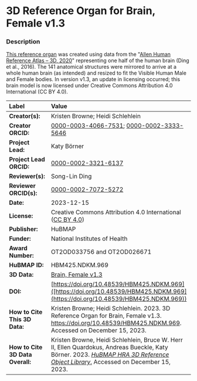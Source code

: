 # 3D Reference Organ for Brain, Female v1.3

### Description
[This reference organ](https://humanatlas.io/3d-reference-library) was created using data from the "[Allen Human Reference Atlas – 3D, 2020](https://doi.org/10.1002/cne.24080)" representing one half of the human brain (Ding et al., 2016). The 141 anatomical structures were mirrored to arrive at a whole human brain (as intended) and resized to fit the Visible Human Male and Female bodies. In version v1.3, an update in licensing occurred; this brain model is now licensed under Creative Commons Attribution 4.0 International (CC BY 4.0). 

| Label | Value |
| :------------- |:-------------|
| **Creator(s):** | Kristen Browne; Heidi Schlehlein |
| **Creator ORCID:** | [0000-0003-4066-7531](https://orcid.org/0000-0003-4066-7531); [0000-0002-3333-5646](https://orcid.org/0000-0002-3333-5646)|
| **Project Lead:** | Katy B&ouml;rner |
| **Project Lead ORCID:** | [0000-0002-3321-6137](https://orcid.org/0000-0002-3321-6137) |
| **Reviewer(s):** | Song-Lin Ding |
| **Reviewer ORCID(s):** |[0000-0002-7072-5272](https://doi.org/10.5072/0000-0002-7072-5272) |
| **Date:** | 2023-12-15 |
| **License:** | Creative Commons Attribution 4.0 International ([CC BY 4.0](https://creativecommons.org/licenses/by/4.0/)) |
| **Publisher:** | HuBMAP |
| **Funder:** | National Institutes of Health |
| **Award Number:** |OT2OD033756 and OT2OD026671|
| **HuBMAP ID:** | HBM425.NDKM.969 |
| **3D Data:** | [Brain, Female v1.3](https://cdn.humanatlas.io/hra-releases/v2.0/models/Allen_F_Brain.glb) |
| **DOI:** | [https://doi.org/10.48539/HBM425.NDKM.969]([https://doi.org/10.48539/HBM425.NDKM.969](https://doi.org/10.48539/HBM425.NDKM.969)) |
| **How to Cite This 3D Data:** | Kristen Browne; Heidi Schlehlein. 2023. 3D Reference Organ for Brain, Female v1.3. https://doi.org/10.48539/HBM425.NDKM.969. Accessed on December 15, 2023.|
| **How to Cite 3D Data Overall:** | Kristen Browne, Heidi Schlehlein, Bruce W. Herr II, Ellen Quardokus, Andreas Bueckle, Katy B&ouml;rner. 2023. [*HuBMAP HRA 3D Reference Object Library*.](https://humanatlas.io/3d-reference-library) Accessed on December 15, 2023. |
